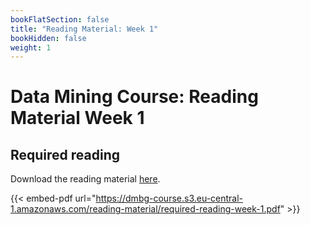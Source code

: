 ```yaml
---
bookFlatSection: false
title: "Reading Material: Week 1"
bookHidden: false
weight: 1
---
```


# Data Mining Course: Reading Material Week 1

## Required reading

Download the reading material [here](https://dmbg-course.s3.eu-central-1.amazonaws.com/reading-material/required-reading-week-1.pdf).

{{< embed-pdf url="https://dmbg-course.s3.eu-central-1.amazonaws.com/reading-material/required-reading-week-1.pdf" >}}
